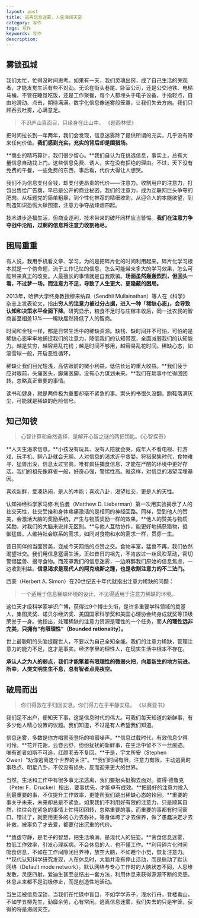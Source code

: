 ```yaml
---
layout: post
title: 逃离信息迷雾，人生海阔天空
category: 写作
tags: 写作
keywords: 写作
description: 
---
```


## 雾锁孤城

我们太忙，忙得没时间思考。如果有一天，我们灵魂出窍，成了自己生活的旁观者，才能发觉生活有些不对劲。无论在街头巷尾、卧室公司，还是公交地铁、电梯马桶，不管在睡觉吃饭，还是工作聚餐，每个人都埋头于电子设备，手指轻点，自由地滑动、点击，期待满满。数字化信息像迷雾般笼罩，让我们失去方向。我们只顾吞云吐雾，心满意足。

> 不识庐山真面目，只缘身在此山中。 《题西林壁》

把时间拉长到一年两年，我们会发现，信息迷雾除了提供所谓的充实，几乎没有带来任何价值。**我们感到充实，充实的背后却是围猎场。**


**商业的精巧算计，我们很少留心。**我们自认为在挑选信息，事实上，总有大量信息自动找上门。这些信息免费、诱人，实在没有拒绝的理由。不过，天下没有免费的午餐，一些免费的东西，事后看，代价大得让人想哭。

我们不为信息支付金钱，却支付更昂贵的代价——注意力。收割用户的注意力，打包出售给广告商，早已是公开的商业秘密。我们的注意力，成为互联网巨头争夺的肥肉。从标题党的简单粗暴，到个性化推荐的精细收割，从迎合人的本能欲望，到制造知识恐慌大肆围猎，注意力争夺战烽烟四起。

技术进步造福生活，但商业逐利，技术带来的破坏同样应当警惕。**我们在注意力争夺战中沦陷，过剩的信息将注意力收割殆尽。**

## 困局重重

有人说，我用手机看文章、学习，为的是把碎片化的时间利用起来。碎片化学习根本就是一个伪命题，流于工作记忆的信息，怎么可能带来多大的学习效果，怎么可能带来真正的改变。人最擅长的事情就是自我欺骗。**场面虽然轰轰烈烈，但回头一看，不过梦一场。而注意力不足，导致了人生更大、更隐蔽的困局。**


2013年，哈佛大学终身教授穆来纳森（Sendhil Mullainathan）等人在《科学》杂志上发表论文，指出**穷人的注意力被过分占据，进入一种「稀缺心态」，会导致认知和决策水平全面下降**。研究显示，粮食不足时与庄稼丰收后，同一批农民的智商甚至相差13%——稀缺居然降低了人的智商。

时间和金钱一样，都是日常生活中的稀缺资源。缺钱、缺时间并不可怕，可怕的是稀缺心态牢牢地捕捉我们的注意力，降低我们的认知带宽，全面减弱我们的认知能力。越是贫穷，越容易乱花钱；越是时间不够用，越容易乱花时间。稀缺心态，如滚雪球一般，开启恶性循环。

稀缺让我们目光短浅，高估眼前的微小利益，低估长远的重大收益。**我们疲于应对眼前，头痛医头，脚痛医脚，没有心力谋划未来。**我们在琐事中忙得团团转，忽略真正重要的事情。

读书和健身，就是两件极为重要却毫不紧急的事。案头的书很久没翻，跑鞋落满灰尘，可能就是稀缺的危险信号。

## 知己知彼

> 心智计算和自然选择，是解开心智之谜的两把钥匙。《心智探奇》

**人天生渴求信息。**小孩没有玩具、没有人陪就会哭，成年人不看电视、打游戏、玩手机、聊八卦就会无聊。人对信息的渴求近乎贪婪。狩猎采集时代，食物难寻、猛兽出没，信息太过宝贵。唯有疯狂捕食信息，才能在严酷的环境中更好存活。我们的祖先像麻雀一般，好奇心强，警惕性高。就这样，对信息的渴望深埋基因。

喜欢新鲜，爱凑热闹，是人的本能；喜欢八卦，渴望社交，更是人的天性。

认知神经科学家马修·利伯曼（Matthew D. Lieberman）第一次用实验揭示了人的社交天性，社交受挫和身体疼痛激活的是相同的神经回路。同样，受到他人的赞美，会激活大脑的奖励系统，产生与物质奖励一样的效果。**他人的赞美与物质奖励，对我们的大脑来说并无区别。**与他人互助协作，能更好地捕获猎物，抵御猛兽。人维持社会联系的需求，如同对食物和水的需求一样，贯穿一生。

昔日同伴的当面赞美，变成今天网络的点赞之交。食物丰富，猛兽不再，我们依然渴望社交。我们用信息塞满生活，正如昔日的祖先，不肯放过一丝风吹草动，密切警惕猛兽、搜寻食物。而笼罩我们的信息迷雾，一边麻醉我们原始的信息焦虑，一边收割利益。**信息渴求是现代人的阿克琉斯之踵，也是收割注意力的不二法门。**

西蒙（Herbert A. Simon）在20世纪五十年代就指出注意力稀缺的问题：

> 一个适用于信息稀缺环境的设计，不见得适用于注意力稀缺的环境。

这位天才级科学家学识广博，获得过9个博士头衔，是许多重要学科领域的奠基人，集图灵奖、诺贝尔经济奖、美国国家科学奖和美国心理协会终身成就奖等顶级荣誉于一身。他指出，处理稀缺的注意力资源是理性的一个任务，而**人的理性远非完美，只拥有“有限理性”（Bounded rationality）。**

世上最聪明的头脑提醒世人，不要以为自己全知全能。我们的注意力稀缺，管理注意力的能力不足，这才是事实。经济学里的理性人，在现实生活中根本不存在。

**承认人之为人的弱点，我们才能擎着有限理性的微弱火把，向着新生的地方前进。所幸，人类文明生生不息，总有智者点亮夜空。**

## 破局而出

> 你们得救在乎归回安息。你们得力在乎平静安稳。 《以赛亚书》

我们足不出户，便知天下事，这是信息时代的伟大。可我们每天知道的新鲜事，有多少他人精心设置的议题。我们知道，不过是有人希望我们知道。

信息迷雾，多数是你方唱罢我登场的喧嚣噪声。**信息过载时代，有效信息少得可怜。**花开花谢，云卷云舒，纷纷扰扰的新鲜事，在生活中留不下一丝痕迹。唯有逝者如斯不可追，红颜老去不复回。**于是，宇文所安（Stephen Owen）“劝你逃离这个世界的关注”。**我们时间有限，注意力有限，主动逃离时事热点、明星八卦，不仅没有损失，反而迎来更大的世界。

当然，生活和工作中有很多事无法逃离，我们要抬头挺胸去面对。彼得·德鲁克（Peter F．Drucker）指出，要事优先，才能卓有成效。**把最好的注意力投入到最重要的事，不仅提升工作效率，更能帮我们跳出稀缺心态的轮回。**重要的事关乎未来，未来却总是不紧急。如果我们不利用好有限的注意力，只是顺其自然，往往会在紧急的事情上忙得团团转，忽略重要的事。而重要的事都有时间窗口，错过了，就要用更多的心力去弥补。等身体垮了才去保养，做了愚蠢决定才去补救，被辜负了才去爱，都要付出沉重的代价。

**致虚守静，是老子的智慧，把生活填满，是现代人的狂妄。**贪食信息迷雾，拉低工作效率，引发心理疾病。不会休息的人，也不懂工作。**利用碎片化时间吸食信息，不如在工作间隙闭目养神，放空大脑，不如睡个小觉，恢复注意力。**现代认知科学研究发现，人在休息时，大脑并没有停止活动，而是启动了默认网络（Default mode network）。默认网络与专心工作时的大脑状态不同，人思维发散，灵感四射。爱迪生甚至总结出一套方法，利用休息来获得源源不断的灵感。休息从来都不是消极停止，而是创造性地活动。

当生活被信息深锁，当我们在忙碌中盲目，不如学学苏子，浅水行舟，登楼看山，不如学五柳先生，勤靡余劳，心有常闲。逃离信息迷雾，我们失去的只是牢笼，获得的将是海阔天空。



